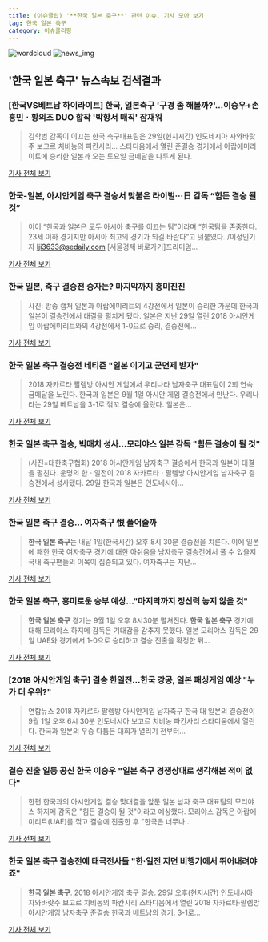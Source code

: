 ```yaml
---
title: (이슈클립) '**한국 일본 축구**' 관련 이슈, 기사 모아 보기
tag: 한국 일본 축구
category: 이슈클리핑
---
```

![wordcloud](https://s3.ap-northeast-2.amazonaws.com/lyrics101-wordcloud/2018-08-30-1535581068.png)
![news_img](https://user-images.githubusercontent.com/42597476/44507050-1206f400-a6e4-11e8-8d98-7ffbfebb353f.png)
## **'**한국 일본 축구**'** 뉴스속보 검색결과
### [한국VS베트남 하이라이트] 한국, 일본축구 '구경 좀 해볼까?'…이승우+손흥민ㆍ황의조 DUO 합작 '박항서 매직' 잠재워

>김학범 감독이 이끄는 한국 축구대표팀은 29일(현지시간) 인도네시아 자와바랏주 보고르 치비농의 파칸사리... 스타디움에서 열린 준결승 경기에서 아랍에미리이트에 승리한 일본과 오는 토요일 금메달을 다투게 된다.

<a href="http://leaders.asiae.co.kr/news/articleView.html?idxno=73385" target="_blank">기사 전체 보기</a>

### 한국-일본, 아시안게임 축구 결승서 맞붙은 라이벌···日 감독 “힘든 결승 될 것”

>이어 “한국과 일본은 모두 아시아 축구를 이끄는 팀”이라며 “한국팀을 존중한다. 23세 이하 경기지만 아시아 최고의 경기가 되길 바란다”고 덧붙였다. /이정인기자 lji3633@sedaily.com [서울경제 바로가기]프리미엄...

<a href="http://www.sedaily.com/NewsView/1S3K7GRUEN" target="_blank">기사 전체 보기</a>

### 한국 일본, 축구 결승전 승자는? 마지막까지 흥미진진

>사진: 방송 캡처 일본과 아랍에미리트의 4강전에서 일본이 승리한 가운데 한국과 일본이 결승전에서 대결을 펼치게 됐다. 일본은 지난 29일 열린 2018 아시안게임 아랍에미리트와의 4강전에서 1-0으로 승리, 결승전에...

<a href="http://www.gukjenews.com/news/articleView.html?idxno=982852" target="_blank">기사 전체 보기</a>

### **한국 일본 축구** 결승전 네티즌 "일본 이기고 군면제 받자"

>2018 자카르타 팔렘방 아시안 게임에서 우리나라 남자축구 대표팀이 2회 연속 금메달을 노린다. 한국과 일본은 9월 1일 아시안 게임 결승전에서 만난다. 우리나라는 29일 베트남을 3-1로 꺾꼬 결승에 올랐다. 일본은...

<a href="http://daily.hankooki.com/lpage/sports/201808/dh20180830070909139190.htm" target="_blank">기사 전체 보기</a>

### **한국 일본 축구** 결승, 빅매치 성사...모리야스 일본 감독 "힘든 결승이 될 것"

>(사진=대한축구협회) 2018 아시안게임 남자축구 결승에서 한국과 일본이 대결을 펼친다. 운명의 한ㆍ일전이 2018 자카르타ㆍ팔렘방 아시안게임 남자축구 결승전에서 성사됐다. 29일 한국과 일본은 인도네시아...

<a href="http://www.anewsa.com/detail.php?number=1363271&thread=06r02" target="_blank">기사 전체 보기</a>

### **한국 일본 축구** 결승… 여자축구 恨 풀어줄까

>**한국 일본 축구**는 내달 1일(한국시간) 오후 8시 30분 결승전을 치른다. 이에 일본에 패한 한국 여자축구 경기에 대한 아쉬움을 남자축구 결승전에서 풀 수 있을지 국내 축구팬들의 이목이 집중되고 있다. 여자축구는 지난...

<a href="http://www.greened.kr/news/articleView.html?idxno=73494" target="_blank">기사 전체 보기</a>

### **한국 일본 축구**, 흥미로운 승부 예상..."마지막까지 정신력 놓지 않을 것"

>**한국 일본 축구** 경기는 9월 1일 오후 8시30분 펼쳐진다.   **한국 일본 축구** 경기에 대해 모리야스 하지메 감독은 기대감을 감추지 못했다. 일본 모리야스 감독은 29일 UAE와 경기에서 1-0으로 승리하고 결승 진출을 확정한 뒤...

<a href="http://kpenews.com/Board.aspx?BoardNo=18303" target="_blank">기사 전체 보기</a>

### [2018 아시안게임 축구] 결승 한일전…한국 강공, 일본 패싱게임 예상 "누가 더 우위?"

>연합뉴스 2018 자카르타 팔렘방 아시안게임 남자축구 한국 대 일본의 결승전이 9월 1일 오후 6시 30분 인도네시아 보고르 치비농 파칸사리 스타디움에서 열린다. 한국과 일본의 우승 다툼은 대회가 열리기 전부터...

<a href="http://news.imaeil.com/Sports/2018083006465918461" target="_blank">기사 전체 보기</a>

### 결승 진출 일등 공신 한국 이승우 "일본 축구 경쟁상대로 생각해본 적이 없다"

>한편 한국과의 아시안게임 결승 맞대결을 앞둔 일본 남자 축구 대표팀의 모리야스 하지메 감독은 "힘든 결승이 될 것"이라고 예상했다. 모리야스 감독은 아랍에미리트(UAE)를 꺾고 결승에 진출한 후 "한국은 너무나...

<a href="http://www.g-enews.com/ko-kr/news/article/news_all/2018083006413980934e4869c120_1/article.html" target="_blank">기사 전체 보기</a>

### **한국 일본 축구** 결승전에 태극전사들 "한·일전 지면 비행기에서 뛰어내려야죠"

>**한국 일본 축구**. 2018 아시안게임 축구 결승. 29일 오후(현지시간) 인도네시아 자와바랏주 보고르 치비농의 파칸사리 스타디움에서 열린 2018 자카르타·팔렘방 아시안게임 남자축구 준결승 한국과 베트남의 경기. 3-1로...

<a href="http://www.kyeongin.com/main/view.php?key=20180830010009732" target="_blank">기사 전체 보기</a>


